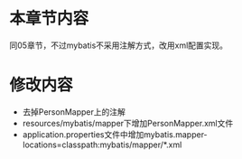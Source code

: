 # 本章节内容

同05章节，不过mybatis不采用注解方式，改用xml配置实现。

# 修改内容

- 去掉PersonMapper上的注解
- resources/mybatis/mapper下增加PersonMapper.xml文件
- application.properties文件中增加mybatis.mapper-locations=classpath:mybatis/mapper/*.xml

